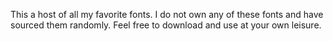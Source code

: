 This a host of all my favorite fonts. I do not own any of these fonts and have sourced them randomly. Feel free to download and use at your own leisure.
